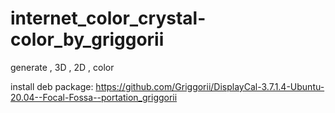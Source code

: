 # internet_color_crystal-color_by_griggorii
generate , 3D , 2D , color

install deb package: https://github.com/Griggorii/DisplayCal-3.7.1.4-Ubuntu-20.04--Focal-Fossa--portation_griggorii
